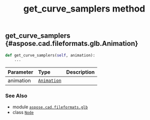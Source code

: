 ﻿---
title: get_curve_samplers method
second_title: Aspose.CAD for Python via .NET API References
description: 
type: docs
weight: 60
url: /python-net/aspose.cad.fileformats.glb/node/get_curve_samplers/
is_root: false
---

## get_curve_samplers {#aspose.cad.fileformats.glb.Animation}





```python
def get_curve_samplers(self, animation):
    ...
```


| Parameter | Type | Description |
| :- | :- | :- |
| animation | [`Animation`](/cad/python-net/aspose.cad.fileformats.glb/animation) |  |



### See Also
* module [`aspose.cad.fileformats.glb`](../../)
* class [`Node`](/cad/python-net/aspose.cad.fileformats.glb/node)
